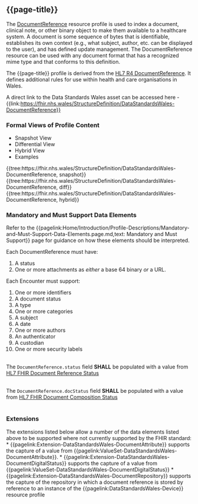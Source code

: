 <div class="warning"><span class="ExperiWarn"></span></div>

## {{page-title}}
The [DocumentReference](https://www.hl7.org/fhir/r4/documentreference.html) resource profile is used to index a document, clinical note, or other binary object to make them available to a healthcare system. A document is some sequence of bytes that is identifiable, establishes its own context (e.g., what subject, author, etc. can be displayed to the user), and has defined update management. The DocumentReference resource can be used with any document format that has a recognized mime type and that conforms to this definition.

The {{page-title}} profile is derived from the [HL7 R4 DocumentReference](https://www.hl7.org/fhir/r4/documentreference.html). It defines additional rules for use within health and care organisations in Wales.

A direct link to the Data Standards Wales asset can be accessed here - {{link:https://fhir.nhs.wales/StructureDefinition/DataStandardsWales-DocumentReference}}

### Formal Views of Profile Content
<div class="tab-wrap">
  <ul class="tab-head">
    <li class="tablink tab-active" onclick="openCity(this,'tabsnap')" data-target="tabsnap">
      Snapshot View
    </li>
    <li class="tablink" onclick="openCity(this,'tabdiff')" data-target="tabdiff">
      Differential View
    </li>
    <li class="tablink" onclick="openCity(this,'tabhybrid')" data-target="tabhybrid">
      Hybrid View
    </li>
    <li class="tablink" onclick="openCity(this,'tabeg')" data-target="tabeg">
      Examples
    </li>    
  </ul>
  <div class="tab-main">
    <div id="tabsnap" class="tabcontent active">      
      {{tree:https://fhir.nhs.wales/StructureDefinition/DataStandardsWales-DocumentReference, snapshot}}
    </div>
    <div id="tabdiff" class="tabcontent">
      {{tree:https://fhir.nhs.wales/StructureDefinition/DataStandardsWales-DocumentReference, diff}}
  </div>
    <div id="tabhybrid" class="tabcontent">
      {{tree:https://fhir.nhs.wales/StructureDefinition/DataStandardsWales-DocumentReference, hybrid}}
  </div>
  <div id="tabeg" class="tabcontent">

  </div>
</div>

### Mandatory and Must Support Data Elements
Refer to the {{pagelink:Home/Introduction/Profile-Descriptions/Mandatory-and-Must-Support-Data-Elements.page.md,text: Mandatory and Must Support}} page for guidance on how these elements should be interpreted.
 
Each DocumentReference must have:
1. A status
1. One or more attachments as *either* a base 64 binary *or* a URL. 

Each Encounter must support:
1. One or more identifiers
1. A document status
1. A type
1. One or more categories
1. A subject
1. A date
1. One or more authors
1. An authenticator
1. A custodian
1. One or more security labels
<br><br>

The `DocumentReference.status` field **SHALL** be populated with a value from [HL7 FHIR Document Reference Status](http://hl7.org/fhir/ValueSet/document-reference-status|4.0.1)
<br><br>

The `DocumentReference.docStatus` field **SHALL** be populated with a value from [HL7 FHIR Document Composition Status](http://hl7.org/fhir/ValueSet/composition-status|4.0.1)
<br><br>

### Extensions
The extensions listed below allow a number of the data elements listed above to be supported where not currently supported by the FHIR standard: 
    * {{pagelink:Extension-DataStandardsWales-DocumentAttribute}} supports the capture of a value from {{pagelink:ValueSet-DataStandardsWales-DocumentAttribute}}.
    * {{pagelink:Extension-DataStandardsWales-DocumentDigitalStatus}} supports the capture of a value from {{pagelink:ValueSet-DataStandardsWales-DocumentDigitalStatus}}
    * {{pagelink:Extension-DataStandardsWales-DocumentRepository}} supports the capture of the repository in which a document reference is stored by reference to an instance of the {{pagelink:DataStandardsWales-Device}} resource profile
